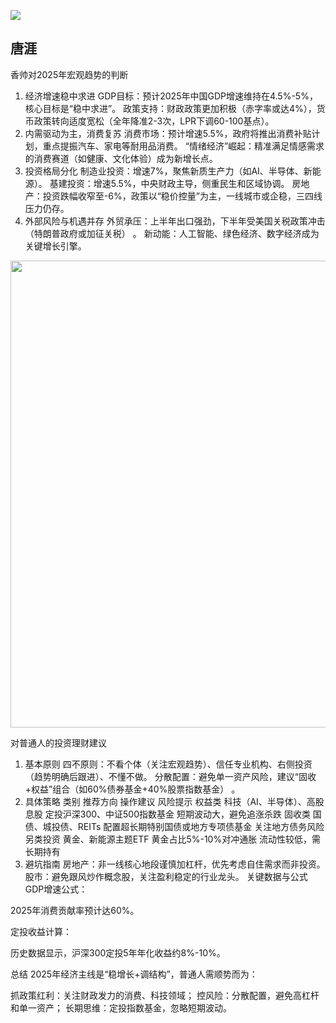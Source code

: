 
![](https://github.com/user-attachments/assets/30dce96c-7673-42cb-b4ed-8d3981b515a7)

## 唐涯

香帅对2025年宏观趋势的判断
1. 经济增速稳中求进
GDP目标：预计2025年中国GDP增速维持在4.5%-5%，核心目标是“稳中求进”。
政策支持：财政政策更加积极（赤字率或达4%），货币政策转向适度宽松（全年降准2-3次，LPR下调60-100基点）。
2. 内需驱动为主，消费复苏
消费市场：预计增速5.5%，政府将推出消费补贴计划，重点提振汽车、家电等耐用品消费。
“情绪经济”崛起：精准满足情感需求的消费赛道（如健康、文化体验）成为新增长点。
3. 投资格局分化
制造业投资：增速7%，聚焦新质生产力（如AI、半导体、新能源）。
基建投资：增速5.5%，中央财政主导，侧重民生和区域协调。
房地产：投资跌幅收窄至-6%，政策以“稳价控量”为主，一线城市或企稳，三四线压力仍存。
4. 外部风险与机遇并存
外贸承压：上半年出口强劲，下半年受美国关税政策冲击（特朗普政府或加征关税）
。
新动能：人工智能、绿色经济、数字经济成为关键增长引擎。

<img width="747" alt="" src="https://github.com/user-attachments/assets/28504e92-b0c5-4d0b-bf5b-732f45265f2d" />

对普通人的投资理财建议
1. 基本原则
四不原则：不看个体（关注宏观趋势）、信任专业机构、右侧投资（趋势明确后跟进）、不懂不做。
分散配置：避免单一资产风险，建议“固收+权益”组合（如60%债券基金+40%股票指数基金）
。
2. 具体策略
类别	推荐方向	操作建议	风险提示
权益类	科技（AI、半导体）、高股息股	定投沪深300、中证500指数基金	短期波动大，避免追涨杀跌
固收类	国债、城投债、REITs	配置超长期特别国债或地方专项债基金
关注地方债务风险
另类投资	黄金、新能源主题ETF	黄金占比5%-10%对冲通胀	流动性较低，需长期持有
3. 避坑指南
房地产：非一线核心地段谨慎加杠杆，优先考虑自住需求而非投资。
股市：避免跟风炒作概念股，关注盈利稳定的行业龙头。
关键数据与公式
GDP增速公式：

2025年消费贡献率预计达60%。

定投收益计算：

 
 
历史数据显示，沪深300定投5年年化收益约8%-10%。

总结
2025年经济主线是“稳增长+调结构”，普通人需顺势而为：

抓政策红利：关注财政发力的消费、科技领域；
控风险：分散配置，避免高杠杆和单一资产；
长期思维：定投指数基金，忽略短期波动。

